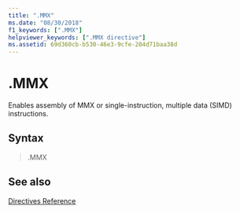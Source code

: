 ```yaml
---
title: ".MMX"
ms.date: "08/30/2018"
f1_keywords: [".MMX"]
helpviewer_keywords: [".MMX directive"]
ms.assetid: 69d360cb-b530-46e3-9cfe-204d71baa38d
---
```

# .MMX

Enables assembly of MMX or single-instruction, multiple data (SIMD) instructions.

## Syntax

> .MMX

## See also

[Directives Reference](../../assembler/masm/directives-reference.md)<br/>